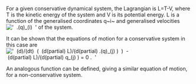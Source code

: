 For a given conservative dynamical system, the Lagrangian is L=T-V,
where T is the kinetic energy of the system and V is its potential
energy. L is a function of the generalised coordinates q~i~ and
generalised velocities
!['  .(q)\_(i)  '](../dictionary/equation_images/397.1..png) of the
system.

It can be shown that the equations of motion for a conservative system
in this case are !['  (d)/(dt)  (  (d(partial) L)/(d(partial) .(q)\_(j)
)  )  - (d(partial) L)/(d(partial) q\_(j)
) = 0 .  '](../dictionary/equation_images/397.2..png)

An analogous function can be defined, giving a similar equation of
motion, for a non-conservative system.
